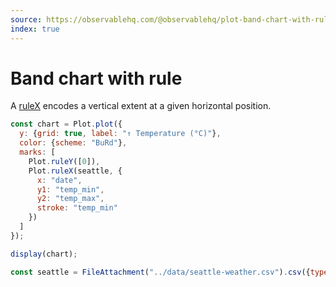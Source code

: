 ```yaml
---
source: https://observablehq.com/@observablehq/plot-band-chart-with-rule
index: true
---
```


# Band chart with rule

A [ruleX](https://observablehq.com/plot/marks/rule) encodes a vertical extent at a given horizontal position.

```js echo
const chart = Plot.plot({
  y: {grid: true, label: "↑ Temperature (°C)"},
  color: {scheme: "BuRd"},
  marks: [
    Plot.ruleY([0]),
    Plot.ruleX(seattle, {
      x: "date",
      y1: "temp_min",
      y2: "temp_max",
      stroke: "temp_min"
    })
  ]
});

display(chart);
```

```js echo
const seattle = FileAttachment("../data/seattle-weather.csv").csv({typed: true});
```
